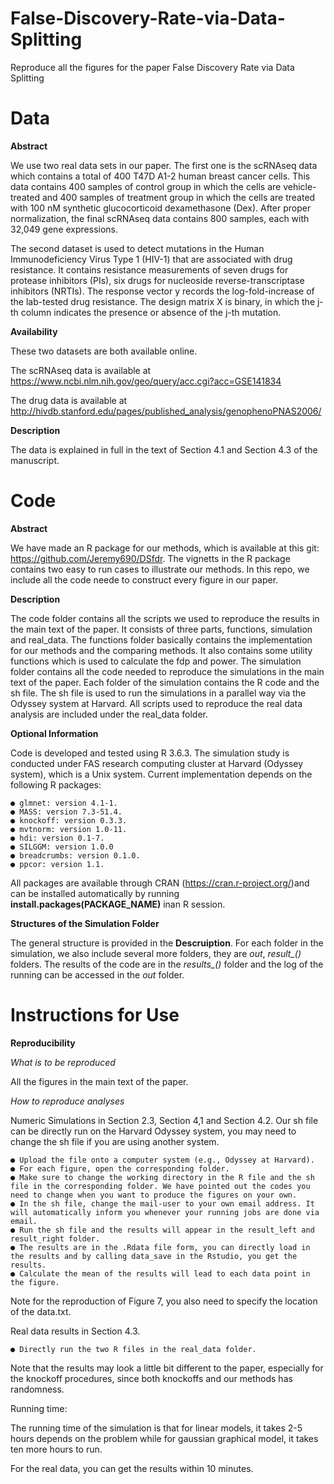 # False-Discovery-Rate-via-Data-Splitting
Reproduce all the figures for the paper False Discovery Rate via Data Splitting

# Data

**Abstract**

We use two real data sets in our paper. The first one is the scRNAseq data which contains a total of 400 T47D A1-2 human breast cancer cells. This data contains 400 samples of control group in which the cells are vehicle-treated and 400 samples of treatment group in which the cells are treated with 100 nM synthetic glucocorticoid dexamethasone (Dex). After proper normalization, the final scRNAseq data contains 800 samples, each with 32,049 gene expressions.

The second dataset is used to detect mutations in the Human Immunodeficiency Virus Type 1 (HIV-1) that are associated with drug resistance. It contains resistance measurements of seven drugs for protease inhibitors (PIs), six drugs for nucleoside reverse-transcriptase inhibitors (NRTIs). The response vector y records the log-fold-increase of the lab-tested drug resistance. The design matrix X is binary, in which the j-th column indicates the presence or absence of the j-th mutation.

**Availability**

These two datasets are both available online.

The scRNAseq data is available at
https://www.ncbi.nlm.nih.gov/geo/query/acc.cgi?acc=GSE141834

The drug data is available at 
http://hivdb.stanford.edu/pages/published_analysis/genophenoPNAS2006/

**Description**

The data is explained in full in the text of Section 4.1 and Section 4.3 of the manuscript.

# Code

**Abstract**

We have made an R package for our methods, which is available at this git: https://github.com/Jeremy690/DSfdr. The vignetts in the R package contains two easy to run cases to illustrate our methods. In this repo, we include all the code neede to construct every figure in our paper. 

**Description**

The code folder contains all the scripts we used to reproduce the results in the main text of the paper. It consists of three parts, functions, simulation and real_data. The functions folder basically contains the implementation for our methods and the comparing methods. It also contains some utility functions which is used to calculate the fdp and power. The simulation folder contains all the code needed to reproduce the simulations in the main text of the paper. Each folder of the simulation contains the R code and the sh file. The sh file is used to run the simulations in a parallel way via the Odyssey system at Harvard. All scripts used to reproduce the real data analysis are included under the real_data folder.

**Optional Information**

Code is developed and tested using R 3.6.3. The simulation study is conducted under FAS research computing cluster at Harvard (Odyssey system), which is a Unix system. Current implementation depends on the following R packages:

```
● glmnet: version 4.1-1.
● MASS: version 7.3-51.4.
● knockoff: version 0.3.3.
● mvtnorm: version 1.0-11.
● hdi: version 0.1-7.
● SILGGM: version 1.0.0
● breadcrumbs: version 0.1.0.
● ppcor: version 1.1.
```

All packages are available through CRAN (https://cran.r-project.org/)and can be installed automatically by running **install.packages(PACKAGE_NAME)** inan R session.

**Structures of the Simulation Folder**

The general structure is provided in the **Descruiption**. For each folder in the simulation, we also include several more folders, they are *out*, *result_()* folders. The results of the code are in the *results_()* folder and the log of the running can be accessed in the *out* folder.

# Instructions for Use

**Reproducibility**

*What is to be reproduced*

All the figures in the main text of the paper.

*How to reproduce analyses*

Numeric Simulations in Section 2.3, Section 4,1 and Section 4.2. Our sh file can be directly run on the Harvard Odyssey system, you may need to change the sh file if you are using another system.

```
● Upload the file onto a computer system (e.g., Odyssey at Harvard).
● For each figure, open the corresponding folder.
● Make sure to change the working directory in the R file and the sh file in the corresponding folder. We have pointed out the codes you need to change when you want to produce the figures on your own.
● In the sh file, change the mail-user to your own email address. It will automatically inform you whenever your running jobs are done via email.
● Run the sh file and the results will appear in the result_left and result_right folder. 
● The results are in the .Rdata file form, you can directly load in the results and by calling data_save in the Rstudio, you get the results.
● Calculate the mean of the results will lead to each data point in the figure.
```

Note for the reproduction of Figure 7, you also need to specify the location of the data.txt. 

Real data results in Section 4.3.

```
● Directly run the two R files in the real_data folder.
```

Note that the results may look a little bit different to the paper, especially for the knockoff procedures, since both knockoffs and our methods has randomness.

Running time:

The running time of the simulation is that for linear models, it takes 2-5 hours depends on the problem while for gaussian graphical model, it takes ten more hours to run.

For the real data, you can get the results within 10 minutes.

